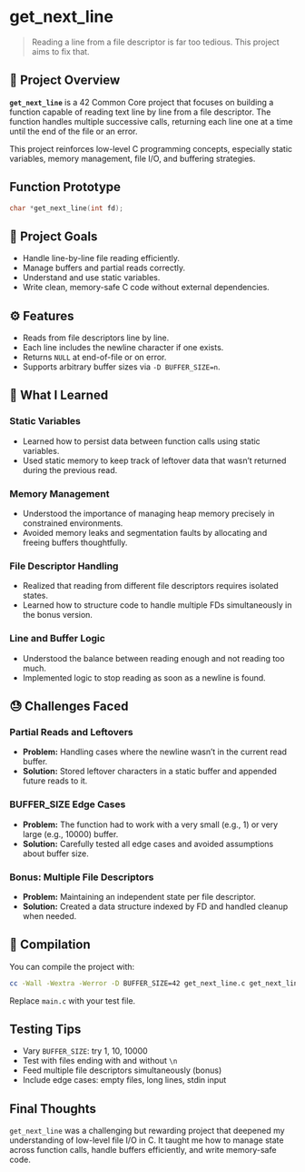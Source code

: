 # get\_next\_line

> Reading a line from a file descriptor is far too tedious. This project aims to fix that.

## 📄 Project Overview

**`get_next_line`** is a 42 Common Core project that focuses on building a function capable of reading text line by line from a file descriptor. The function handles multiple successive calls, returning each line one at a time until the end of the file or an error.

This project reinforces low-level C programming concepts, especially static variables, memory management, file I/O, and buffering strategies.

## Function Prototype

```c
char *get_next_line(int fd);
```

## 🎯 Project Goals

* Handle line-by-line file reading efficiently.
* Manage buffers and partial reads correctly.
* Understand and use static variables.
* Write clean, memory-safe C code without external dependencies.

## ⚙️ Features

* Reads from file descriptors line by line.
* Each line includes the newline character if one exists.
* Returns `NULL` at end-of-file or on error.
* Supports arbitrary buffer sizes via `-D BUFFER_SIZE=n`.

## 🧠 What I Learned

### Static Variables

* Learned how to persist data between function calls using static variables.
* Used static memory to keep track of leftover data that wasn’t returned during the previous read.

### Memory Management

* Understood the importance of managing heap memory precisely in constrained environments.
* Avoided memory leaks and segmentation faults by allocating and freeing buffers thoughtfully.

### File Descriptor Handling

* Realized that reading from different file descriptors requires isolated states.
* Learned how to structure code to handle multiple FDs simultaneously in the bonus version.

### Line and Buffer Logic

* Understood the balance between reading enough and not reading too much.
* Implemented logic to stop reading as soon as a newline is found.

## 😓 Challenges Faced

### Partial Reads and Leftovers

* **Problem:** Handling cases where the newline wasn’t in the current read buffer.
* **Solution:** Stored leftover characters in a static buffer and appended future reads to it.

### BUFFER\_SIZE Edge Cases

* **Problem:** The function had to work with a very small (e.g., 1) or very large (e.g., 10000) buffer.
* **Solution:** Carefully tested all edge cases and avoided assumptions about buffer size.

### Bonus: Multiple File Descriptors

* **Problem:** Maintaining an independent state per file descriptor.
* **Solution:** Created a data structure indexed by FD and handled cleanup when needed.

## 🧪 Compilation

You can compile the project with:

```bash
cc -Wall -Wextra -Werror -D BUFFER_SIZE=42 get_next_line.c get_next_line_utils.c main.c
```

Replace `main.c` with your test file.

## Testing Tips

* Vary `BUFFER_SIZE`: try 1, 10, 10000
* Test with files ending with and without `\n`
* Feed multiple file descriptors simultaneously (bonus)
* Include edge cases: empty files, long lines, stdin input

## Final Thoughts

`get_next_line` was a challenging but rewarding project that deepened my understanding of low-level file I/O in C. It taught me how to manage state across function calls, handle buffers efficiently, and write memory-safe code.
